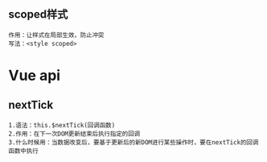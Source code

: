 ## scoped样式
    作用：让样式在局部生效，防止冲突
    写法：<style scoped>

# Vue api
## nextTick
    1.语法：this.$nextTick(回调函数)
    2.作用：在下一次DOM更新结束后执行指定的回调
    3.什么时候用：当数据改变后，要基于更新后的新DOM进行某些操作时，要在nextTick的回调函数中执行
